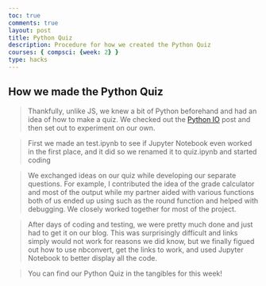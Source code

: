 ```yaml
---
toc: true
comments: true
layout: post
title: Python Quiz
description: Procedure for how we created the Python Quiz
courses: { compsci: {week: 2} }
type: hacks
---
```


## How we made the Python Quiz
> Thankfully, unlike JS, we knew a bit of Python beforehand and had an idea of how to make a quiz. We checked out the [Python IO](https://nighthawkcoders.github.io/teacher//c4.0/2023/08/16/python_hello_IPYNB_2_.html) post and then set out to experiment on our own.

> First we made an test.ipynb to see if Jupyter Notebook even worked in the first place, and it did so we renamed it to quiz.ipynb and started coding

> We exchanged ideas on our quiz while developing our separate questions. For example, I contributed the idea of the grade calculator and most of the output while my partner aided with various functions both of us ended up using such as the round function and helped with debugging. We closely worked together for most of the project.

> After days of coding and testing, we were pretty much done and just had to get it on our blog. This was surprisingly difficult and links simply would not work for reasons we did know, but we finally figued out how to use nbconvert, get the links to work, and used Jupyter Notebook to better display all the code.

> You can find our Python Quiz in the tangibles for this week!
